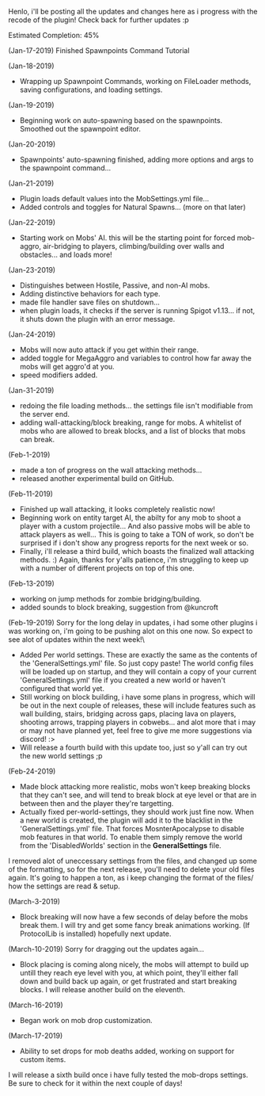 Henlo, i'll be posting all the updates and changes here as i progress with the recode of the plugin!
Check back for further updates :p

Estimated Completion: 45%

(Jan-17-2019) Finished Spawnpoints Command Tutorial

(Jan-18-2019) 
- Wrapping up Spawnpoint Commands, working on FileLoader methods, saving configurations, and loading settings.

(Jan-19-2019) 
- Beginning work on auto-spawning based on the spawnpoints. Smoothed out the spawnpoint editor.

(Jan-20-2019) 
- Spawnpoints' auto-spawning finished, adding more options and args to the spawnpoint command...

(Jan-21-2019) 
- Plugin loads default values into the MobSettings.yml file...
- Added controls and toggles for Natural Spawns... (more on that later)

(Jan-22-2019)
- Starting work on Mobs' AI.
this will be the starting point for forced mob-aggro, air-bridging to players, 
climbing/building over walls and obstacles... and loads more!

(Jan-23-2019)
- Distinguishes between Hostile, Passive, and non-AI mobs.
- Adding distinctive behaviors for each type.
- made file handler save files on shutdown...
- when plugin loads, it checks if the server is running Spigot v1.13...
if not, it shuts down the plugin with an error message.

(Jan-24-2019)
- Mobs will now auto attack if you get within their range.
- added toggle for MegaAggro and variables to control how far away the mobs will get aggro'd at you.
- speed modifiers added.

(Jan-31-2019)  
- redoing the file loading methods... the settings file isn't modifiable from the server end.
- adding wall-attacking/block breaking, range for mobs.
A whitelist of mobs who are allowed to break blocks, and a list of blocks that mobs can break.

(Feb-1-2019)
- made a ton of progress on the wall attacking methods... 
- released another experimental build on GitHub.

(Feb-11-2019)
- Finished up wall attacking, it looks completely realistic now!
- Beginning work on entity target AI, the abilty for any mob to shoot a player with a custom projectile... 
And also passive mobs will be able to attack players as well... 
This is going to take a TON of work, so don't be surprised if i don't show any progress reports for the next week or so.
- Finally, i'll release a third build, which boasts the finalized wall attacking methods. :)
Again, thanks for y'alls patience, i'm struggling to keep up with a number of different projects on top of this one.

(Feb-13-2019) 
- working on jump methods for zombie bridging/building.
- added sounds to block breaking, suggestion from @kuncroft

(Feb-19-2019)
 Sorry for the long delay in updates, i had some other plugins i was working on, i'm going to be pushing alot on this one now.
 So expect to see alot of updates within the next week!\
 
- Added Per world settings. These are exactly the same as the contents of the 'GeneralSettings.yml' file. So just copy paste!
The world config files will be loaded up on startup, and they will contain a copy 
of your current 'GeneralSettings.yml' file if you created a new world or haven't configured that world yet.
- Still working on block building, i have some plans in progress, which will be out in the next couple of releases, these will include
features such as wall building, stairs, bridging across gaps, placing lava on players, shooting arrows, trapping players in cobwebs...
and alot more that i may or may not have planned yet, feel free to give me more suggestions via discord!  :>
- Will release a fourth build with this update too, just so y'all can try out the new world settings ;p


(Feb-24-2019)
 - Made block attacking more realistic, mobs won't keep breaking blocks that they can't see, and will tend to break block at eye level or that are in between then and the player they're targetting.
 - Actually fixed per-world-settings, they should work just fine now.
 When a new world is created, the plugin will add it to the blacklist in the 'GeneralSettings.yml' file.
 That forces MosnterApocalypse to disable mob features in that world. To enable them simply remove the world from the 'DisabledWorlds' section in the **GeneralSettings** file.
 
 I removed alot of uneccessary settings from the files, and changed up some of the formatting, so for the next release, you'll need to delete your old files again. It's going to happen a ton, as i keep changing the format of the files/ how the settings are read & setup.

(March-3-2019)
  - Block breaking will now have a few seconds of delay before the mobs break them. I will try and get some fancy break animations working. (If ProtocolLib is installed) hopefully next update.
  
(March-10-2019)
  Sorry for dragging out the updates again...
  - Block placing is coming along nicely, the mobs will attempt to build up untill they reach eye level with you, at which point, they'll either fall down and build back up again, or  get frustrated and start breaking blocks.
  I will release another build on the eleventh.
  
(March-16-2019)
  - Began work on mob drop customization.
  
(March-17-2019)
  - Ability to set drops for mob deaths added, working on support for custom items.
  
  I will release a sixth build once i have fully tested the mob-drops settings.
  Be sure to check for it within the next couple of days!
  